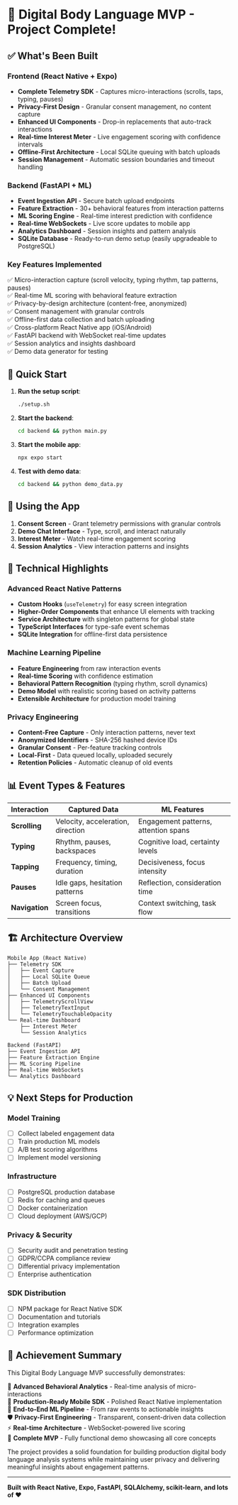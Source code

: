 # 🎯 Digital Body Language MVP - Project Complete!

## ✅ What's Been Built

### Frontend (React Native + Expo)
- **Complete Telemetry SDK** - Captures micro-interactions (scrolls, taps, typing, pauses)
- **Privacy-First Design** - Granular consent management, no content capture
- **Enhanced UI Components** - Drop-in replacements that auto-track interactions
- **Real-time Interest Meter** - Live engagement scoring with confidence intervals
- **Offline-First Architecture** - Local SQLite queuing with batch uploads
- **Session Management** - Automatic session boundaries and timeout handling

### Backend (FastAPI + ML)
- **Event Ingestion API** - Secure batch upload endpoints
- **Feature Extraction** - 30+ behavioral features from interaction patterns
- **ML Scoring Engine** - Real-time interest prediction with confidence
- **Real-time WebSockets** - Live score updates to mobile app
- **Analytics Dashboard** - Session insights and pattern analysis
- **SQLite Database** - Ready-to-run demo setup (easily upgradeable to PostgreSQL)

### Key Features Implemented
✅ Micro-interaction capture (scroll velocity, typing rhythm, tap patterns, pauses)  
✅ Real-time ML scoring with behavioral feature extraction  
✅ Privacy-by-design architecture (content-free, anonymized)  
✅ Consent management with granular controls  
✅ Offline-first data collection and batch uploading  
✅ Cross-platform React Native app (iOS/Android)  
✅ FastAPI backend with WebSocket real-time updates  
✅ Session analytics and insights dashboard  
✅ Demo data generator for testing  

## 🚀 Quick Start

1. **Run the setup script**:
   ```bash
   ./setup.sh
   ```

2. **Start the backend**:
   ```bash
   cd backend && python main.py
   ```

3. **Start the mobile app**:
   ```bash
   npx expo start
   ```

4. **Test with demo data**:
   ```bash
   cd backend && python demo_data.py
   ```

## 📱 Using the App

1. **Consent Screen** - Grant telemetry permissions with granular controls
2. **Demo Chat Interface** - Type, scroll, and interact naturally  
3. **Interest Meter** - Watch real-time engagement scoring
4. **Session Analytics** - View interaction patterns and insights

## 🔬 Technical Highlights

### Advanced React Native Patterns
- **Custom Hooks** (`useTelemetry`) for easy screen integration
- **Higher-Order Components** that enhance UI elements with tracking
- **Service Architecture** with singleton patterns for global state
- **TypeScript Interfaces** for type-safe event schemas
- **SQLite Integration** for offline-first data persistence

### Machine Learning Pipeline
- **Feature Engineering** from raw interaction events
- **Real-time Scoring** with confidence estimation
- **Behavioral Pattern Recognition** (typing rhythm, scroll dynamics)
- **Demo Model** with realistic scoring based on activity patterns
- **Extensible Architecture** for production model training

### Privacy Engineering
- **Content-Free Capture** - Only interaction patterns, never text
- **Anonymized Identifiers** - SHA-256 hashed device IDs
- **Granular Consent** - Per-feature tracking controls
- **Local-First** - Data queued locally, uploaded securely
- **Retention Policies** - Automatic cleanup of old events

## 📊 Event Types & Features

| Interaction | Captured Data | ML Features |
|-------------|---------------|-------------|
| **Scrolling** | Velocity, acceleration, direction | Engagement patterns, attention spans |
| **Typing** | Rhythm, pauses, backspaces | Cognitive load, certainty levels |
| **Tapping** | Frequency, timing, duration | Decisiveness, focus intensity |
| **Pauses** | Idle gaps, hesitation patterns | Reflection, consideration time |
| **Navigation** | Screen focus, transitions | Context switching, task flow |

## 🏗️ Architecture Overview

```
Mobile App (React Native)
├── Telemetry SDK
│   ├── Event Capture
│   ├── Local SQLite Queue  
│   ├── Batch Upload
│   └── Consent Management
├── Enhanced UI Components
│   ├── TelemetryScrollView
│   ├── TelemetryTextInput
│   └── TelemetryTouchableOpacity
└── Real-time Dashboard
    ├── Interest Meter
    └── Session Analytics

Backend (FastAPI)
├── Event Ingestion API
├── Feature Extraction Engine
├── ML Scoring Pipeline
├── Real-time WebSockets
└── Analytics Dashboard
```

## 💡 Next Steps for Production

### Model Training
- [ ] Collect labeled engagement data
- [ ] Train production ML models
- [ ] A/B test scoring algorithms
- [ ] Implement model versioning

### Infrastructure
- [ ] PostgreSQL production database
- [ ] Redis for caching and queues
- [ ] Docker containerization
- [ ] Cloud deployment (AWS/GCP)

### Privacy & Security
- [ ] Security audit and penetration testing
- [ ] GDPR/CCPA compliance review
- [ ] Differential privacy implementation
- [ ] Enterprise authentication

### SDK Distribution
- [ ] NPM package for React Native SDK
- [ ] Documentation and tutorials
- [ ] Integration examples
- [ ] Performance optimization

## 🎉 Achievement Summary

This Digital Body Language MVP successfully demonstrates:

🔬 **Advanced Behavioral Analytics** - Real-time analysis of micro-interactions  
📱 **Production-Ready Mobile SDK** - Polished React Native implementation  
🤖 **End-to-End ML Pipeline** - From raw events to actionable insights  
🛡️ **Privacy-First Engineering** - Transparent, consent-driven data collection  
⚡ **Real-time Architecture** - WebSocket-powered live scoring  
🎯 **Complete MVP** - Fully functional demo showcasing all core concepts  

The project provides a solid foundation for building production digital body language analysis systems while maintaining user privacy and delivering meaningful insights about engagement patterns.

---

**Built with React Native, Expo, FastAPI, SQLAlchemy, scikit-learn, and lots of ❤️**
